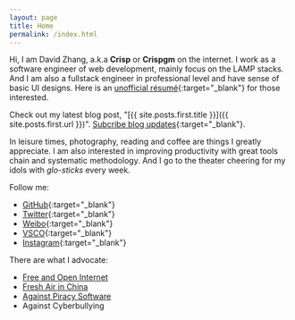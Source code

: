 ```yaml
---
layout: page
title: Home
permalink: /index.html
---
```

Hi, I am David Zhang, a.k.a __Crisp__ or __Crispgm__ on the internet. I work as a software engineer of web development, mainly focus on the LAMP stacks. And I am also a fullstack engineer in professional level and have sense of basic UI designs. Here is an [unofficial résumé](https://crispgm.com/resume/){:target="_blank"} for those interested.

Check out my latest blog post, "[{{ site.posts.first.title }}]({{ site.posts.first.url }})". [Subcribe blog updates](feed.xml){:target="_blank"}.

In leisure times, photography, reading and coffee are things I greatly appreciate. I am also interested in improving productivity with great tools chain and systematic methodology. And I go to the theater cheering for my idols with _glo-sticks_ every week.

Follow me:

* [GitHub](https://github.com/crispgm){:target="_blank"}
* [Twitter](https://twitter.com/crispgm){:target="_blank"}
* [Weibo](http://weibo.com/crispgm){:target="_blank"}
* [VSCO](http://vsco.co/crispgm/){:target="_blank"}
* [Instagram](https://instagram.com/crispgm){:target="_blank"}

There are what I advocate:

* [Free and Open Internet](https://www.google.com/intl/en/takeaction/)
* [Fresh Air in China](/page/environment-pollution-in-a-photographer-view.html)
* [Against Piracy Software](/page/piracy-software-or-app.html)
* Against Cyberbullying
